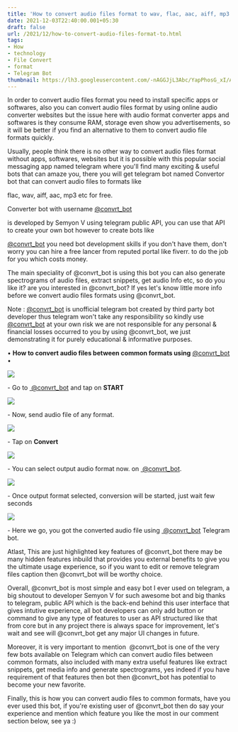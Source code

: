 ```yaml
---
title: 'How to convert audio files format to wav, flac, aac, aiff, mp3 using telegram bot.'
date: 2021-12-03T22:40:00.001+05:30
draft: false
url: /2021/12/how-to-convert-audio-files-format-to.html
tags: 
- How
- technology
- File Convert
- format
- Telegram Bot
thumbnail: https://lh3.googleusercontent.com/-nAGGJjL3Abc/YapPhosG_xI/AAAAAAAAHsU/MAYCN5vJQLIbXtqQOvNefg1U1qmCUzWEACNcBGAsYHQ/s1600/1638551427608837-0.png
---
```


  

In order to convert audio files format you need to install specific apps or softwares, also you can convert audio files format by using online audio converter websites but the issue here with audio format converter apps and softwares is they consume RAM, storage even show you advertisements, so it will be better if you find an alternative to them to convert audio file formats quickly.

  

Usually, people think there is no other way to convert audio files format without apps, softwares, websites but it is possible with this popular social messaging app named telegram where you'll find many exciting & useful bots that can amaze you, there you will get telegram bot named Convertor bot that can convert audio files to formats like

flac, wav, aiff, aac, mp3 etc for free.

  

Converter bot with username [@convrt\_bot](http://t.me/convrt_bot) 

is developed by Semyon V using telegram public API, you can use that API to create your own bot however to create bots like 

[@convrt\_bot](http://t.me/convrt_bot) you need bot development skills if you don't have them, don't worry you can hire a free lancer from reputed portal like fiverr. to do the job for you which costs money.

  

The main speciality of @convrt\_bot is using this bot you can also generate spectrograms of audio files, extract snippets, get audio Info etc, so do you like it? are you interested in @convrt\_bot? If yes let's know little more info before we convert audio files formats using @convrt\_bot.

  

Note : [@convrt\_bot](http://t.me/convrt_bot) is unofficial telegram bot created by third party bot developer thus telegram won't take any responsibility so kindly use [@convrt\_bot](http://t.me/convrt_bot) at your own risk we are not responsible for any personal & financial losses occurred to you by using @convrt\_bot, we just demonstrating it for purely educational & informative purposes.

  

• **How to convert audio files between common formats using** [@convrt\_bot](http://t.me/convrt_bot) •

  

  

 ![](https://lh3.googleusercontent.com/-xH0G5WtSLL8/YapPgnTMSyI/AAAAAAAAHsQ/8dAGs79UMxc7OFg07m4ox5QEgWDILqI6wCNcBGAsYHQ/s1600/1638551423434317-1.png) 

  

\- Go to [ @convrt\_bot](http://t.me/convrt_bot) and tap on **START**

  

 ![](https://lh3.googleusercontent.com/-2pzhJSn9oOQ/YapPfgXSEAI/AAAAAAAAHsM/gyfmAs_NGjE_b-OcVqiXyf_u_C08oiKFgCNcBGAsYHQ/s1600/1638551419083374-2.png) 

  

\- Now, send audio file of any format.

  

 ![](https://lh3.googleusercontent.com/-AJ5Sjp7AH0c/YapPerW5jyI/AAAAAAAAHsI/vIEV00GABUgRXTFbwo5TI75tH8PrKR8-gCNcBGAsYHQ/s1600/1638551414722705-3.png) 

  

\- Tap on **Convert**

 **![](https://lh3.googleusercontent.com/-ubPfHZNfKko/YapPdbUVCgI/AAAAAAAAHsE/FOwAq48VxiMidiFjR78qKT8vFmZHhsxGwCNcBGAsYHQ/s1600/1638551410423233-4.png)** 

\- You can select output audio format now. on [ @convrt\_bot](http://t.me/convrt_bot).

  

 ![](https://lh3.googleusercontent.com/-BloMzAH-x9s/YapPcbip8yI/AAAAAAAAHsA/bdOOj1vbzhMy2hojXyXZ8gaUA9PdzSGxQCNcBGAsYHQ/s1600/1638551406034528-5.png) 

  

\- Once output format selected, conversion will be started, just wait few seconds

  

 ![](https://lh3.googleusercontent.com/-F3rwLsSZ-gE/YapPbSgqZBI/AAAAAAAAHr8/vukwm8wQXocJvvG3Ax6tJpV2PaM8QHLBQCNcBGAsYHQ/s1600/1638551400524708-6.png) 

  

\- Here we go, you got the converted audio file using [ @convrt\_bot](http://t.me/convrt_bot) Telegram bot.

  

Atlast, This are just highlighted key features of @convrt\_bot there may be many hidden features inbuild that provides you external benefits to give you the ultimate usage experience, so if you want to edit or remove telegram files caption then @convrt\_bot will be worthy choice.

  

Overall, @convrt\_bot is most simple and easy bot I ever used on telegram, a big shoutout to developer Semyon V for such awesome bot and big thanks to telegram, public API which is the back-end behind this user interface that gives intutive experience, all bot developers can only add button or command to give any type of features to user as API structured like that from core but in any project there is always space for improvement, let's wait and see will @convrt\_bot get any major UI changes in future.

  

Moreover, it is very important to mention  @convrt\_bot is one of the very few bots available on Telegram which can convert audio files between common formats, also included with many extra useful features like extract snippets, get media info and generate spectrograms, yes indeed if you have requirement of that features then bot then @convrt\_bot has potential to become your new favorite.

  

Finally, this is how you can convert audio files to common formats, have you ever used this bot, if you're existing user of @convrt\_bot then do say your experience and mention which feature you like the most in our comment section below, see ya :)